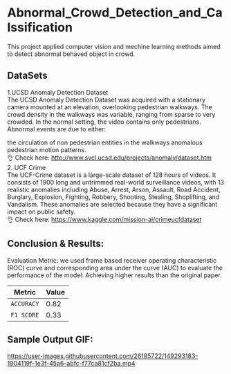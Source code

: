 # Abnormal_Crowd_Detection_and_Calssification
This project applied computer vision and mechine learning methods aimed to detect abnormal behaved object in crowd. 

## DataSets
1.UCSD Anomaly Detection Dataset  
The UCSD Anomaly Detection Dataset was acquired with a stationary camera mounted at an elevation, overlooking pedestrian walkways. The crowd density in the walkways was variable, ranging from sparse to very crowded. In the normal setting, the video contains only pedestrians. Abnormal events are due to either:

the circulation of non pedestrian entities in the walkways
anomalous pedestrian motion patterns.  
:ok_hand:	Check here: http://www.svcl.ucsd.edu/projects/anomaly/dataset.htm  
2. UCF Crime   
The UCF-Crime dataset is a large-scale dataset of 128 hours of videos. It consists of 1900 long and untrimmed real-world surveillance videos, with 13 realistic anomalies including Abuse, Arrest, Arson, Assault, Road Accident, Burglary, Explosion, Fighting, Robbery, Shooting, Stealing, Shoplifting, and Vandalism. These anomalies are selected because they have a significant impact on public safety.  
:ok_hand:	Check here: https://www.kaggle.com/mission-ai/crimeucfdataset  

## Conclusion & Results:
Evaluation Metric: we used frame based receiver operating characteristic
(ROC) curve and corresponding area under the curve (AUC) to evaluate the performance of the model: Achieving higher results than the original paper.

| Metric | Value |
| --- | --- |
| `ACCURACY` | 0.82 |
| `F1 SCORE` | 0.33 |


## Sample Output GIF:






https://user-images.githubusercontent.com/26185722/149293183-1904119f-1e3f-45a6-abfc-f77ca81cf2ba.mp4


